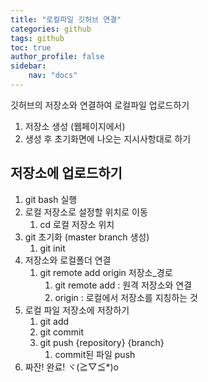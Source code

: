 ```yaml
---
title: "로컬파일 깃허브 연결"
categories: github
tags: github
toc: true
author_profile: false
sidebar:
    nav: "docs"
---
```

깃허브의 저장소와 연결하여 로컬파일 업로드하기

1. 저장소 생성 (웹페이지에서)
2. 생성 후 초기화면에 나오는 지시사항대로 하기

## 저장소에 업로드하기

1. git bash 실행
2. 로컬 저장소로 설정할 위치로 이동
    1. cd 로컬 저장소 위치
3. git 초기화 (master branch 생성)
    1. git init
4. 저장소와 로컬폴더 연결
    1. git remote add origin 저장소_경로
        1. git remote add : 원격 저장소와 연결
        2. origin : 로컬에서 저장소를 지칭하는 것
5. 로컬 파일 저장소에 저장하기
    1. git add
    2. git commit
    3. git push {repository} {branch}
        1. commit된 파일 push
6. 짜잔! 완료! ヾ(≧▽≦*)o